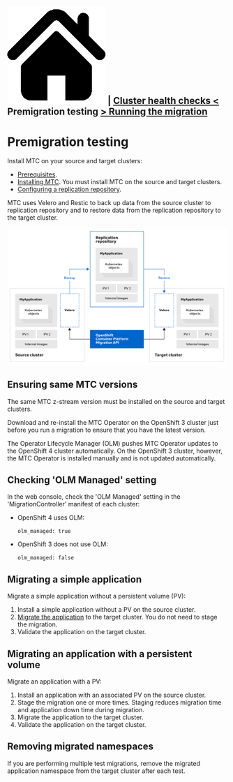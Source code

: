 [![Home](https://github.com/redhat-cop/openshift-migration-best-practices/raw/master/images/home.png)](./README.md) |  [Cluster health checks <](./cluster-health-checks.md) Premigration testing [> Running the migration](./running-the-migration.md)
---
# Premigration testing

Install MTC on your source and target clusters:

* [Prerequisites](https://docs.openshift.com/container-platform/4.5/migration/migrating_3_4/migrating-application-workloads-3-4.html#migration-prerequisites_migrating-3-4).
* [Installing MTC](https://docs.openshift.com/container-platform/4.5/migration/migrating_3_4/deploying-cam-3-4.html). You must install MTC on the source and target clusters.
* [Configuring a replication repository](https://docs.openshift.com/container-platform/4.5/migration/migrating_3_4/configuring-replication-repository-3-4.html).

MTC uses Velero and Restic to back up data from the source cluster to replication repository and to restore data from the replication repository to the target cluster.

![MTC Architecture](./images/mtc-architecture.png)

## Ensuring same MTC versions

The same MTC z-stream version must be installed on the source and target clusters.

Download and re-install the MTC Operator on the OpenShift 3 cluster just before you run a migration to ensure that you have the latest version.

The Operator Lifecycle Manager (OLM) pushes MTC Operator updates to the OpenShift 4 cluster automatically. On the OpenShift 3 cluster, however, the MTC Operator is installed manually and is not updated automatically.

## Checking 'OLM Managed' setting

In the web console, check the 'OLM Managed' setting in the 'MigrationController' manifest of each cluster:

* OpenShift 4 uses OLM:
  ```
  olm_managed: true
  ```
* OpenShift 3 does not use OLM:
  ```
  olm_managed: false
  ```

## Migrating a simple application

Migrate a simple application without a persistent volume (PV):

1. Install a simple application without a PV on the source cluster.
2. [Migrate the application](https://docs.openshift.com/container-platform/4.5/migration/migrating_3_4/migrating-applications-with-cam-3-4.html) to the target cluster. You do not need to stage the migration.
3. Validate the application on the target cluster.

## Migrating an application with a persistent volume

Migrate an application with a PV:

1. Install an application with an associated PV on the source cluster.
2. Stage the migration one or more times. Staging reduces migration time and application down time during migration.
3. Migrate the application to the target cluster.
4. Validate the application on the target cluster.

## Removing migrated namespaces

If you are performing multiple test migrations, remove the migrated application namespace from the target cluster after each test.

